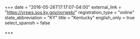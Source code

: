 +++
date = "2016-05-26T17:17:07-04:00"
external_link = "https://vrsws.sos.ky.gov/ovrweb/"
registration_type = "online"
state_abbreviation = "KY"
title = "Kentucky"
english_only = true
select_spanish = false

+++
